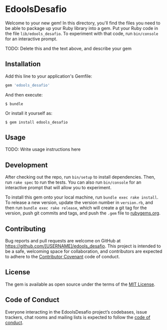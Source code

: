 # EdoolsDesafio

Welcome to your new gem! In this directory, you'll find the files you need to be able to package up your Ruby library into a gem. Put your Ruby code in the file `lib/edools_desafio`. To experiment with that code, run `bin/console` for an interactive prompt.

TODO: Delete this and the text above, and describe your gem

## Installation

Add this line to your application's Gemfile:

```ruby
gem 'edools_desafio'
```

And then execute:

    $ bundle

Or install it yourself as:

    $ gem install edools_desafio

## Usage

TODO: Write usage instructions here

## Development

After checking out the repo, run `bin/setup` to install dependencies. Then, run `rake spec` to run the tests. You can also run `bin/console` for an interactive prompt that will allow you to experiment.

To install this gem onto your local machine, run `bundle exec rake install`. To release a new version, update the version number in `version.rb`, and then run `bundle exec rake release`, which will create a git tag for the version, push git commits and tags, and push the `.gem` file to [rubygems.org](https://rubygems.org).

## Contributing

Bug reports and pull requests are welcome on GitHub at https://github.com/[USERNAME]/edools_desafio. This project is intended to be a safe, welcoming space for collaboration, and contributors are expected to adhere to the [Contributor Covenant](http://contributor-covenant.org) code of conduct.

## License

The gem is available as open source under the terms of the [MIT License](http://opensource.org/licenses/MIT).

## Code of Conduct

Everyone interacting in the EdoolsDesafio project’s codebases, issue trackers, chat rooms and mailing lists is expected to follow the [code of conduct](https://github.com/[USERNAME]/edools_desafio/blob/master/CODE_OF_CONDUCT.md).
